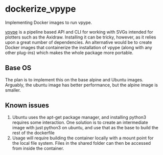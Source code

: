 # dockerize_vpype
Implementing Docker images to run vpype. 

[vpype](https://github.com/abey79/vpype) is a pipeline based API and CLI for working with SVGs intended for plotters such as the Axidraw. Installing it can be tricky, however, as it relies upon a great number of dependencies. An alternative would be to create Docker images that containerize the installation of vpype (along with any other plug-ins) which makes the whole package more portable. 

## Base OS
The plan is to implement this on the base alpine and Ubuntu images. Arguably, the ubuntu image has better performance, but the alpine image is smaller. 

## Known issues
1. Ubuntu uses the apt-get package manager, and installing python3 requires some interaction. One solution is to create an intermediate image with just python3 on ubuntu, and use that as the base to build the rest of the dockerfile
2. Usage will require building the container locally with a mount point for the local file system. Files in the shared folder can then be accessed from inside the container. 